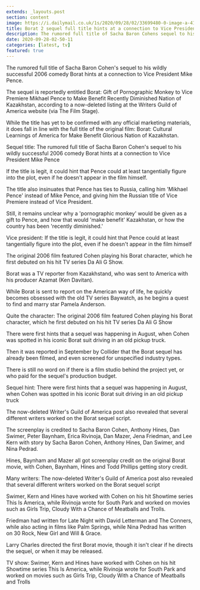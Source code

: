 ```yaml
---
extends: _layouts.post
section: content
image: https://i.dailymail.co.uk/1s/2020/09/28/02/33699480-0-image-a-41_1601257536003.jpg 
title: Borat 2 sequel full title hints at a connection to Vice President Mike Pence 
description: The rumored full title of Sacha Baron Cohens sequel to his wildly successful 2006 comedy Borat hints at a connection to Vice President Mike Pence. 
date: 2020-09-28-02-50-11 
categories: [latest, tv] 
featured: true 
--- 
```

The rumored full title of Sacha Baron Cohen's sequel to his wildly successful 2006 comedy Borat hints at a connection to Vice President Mike Pence.

The sequel is reportedly entitled Borat: Gift of Pornographic Monkey to Vice Premiere Mikhael Pence to Make Benefit Recently Diminished Nation of Kazakhstan, according to a now-deleted listing at the Writers Guild of America website (via The Film Stage).

While the title has yet to be confirmed with any official marketing materials, it does fall in line with the full title of the original film: Borat: Cultural Learnings of America for Make Benefit Glorious Nation of Kazakhstan. 

Sequel title: The rumored full title of Sacha Baron Cohen's sequel to his wildly successful 2006 comedy Borat hints at a connection to Vice President Mike Pence

If the title is legit, it could hint that Pence could at least tangentially figure into the plot, even if he doesn't appear in the film himself.

The title also insinuates that Pence has ties to Russia, calling him 'Mikhael Pence' instead of Mike Pence, and giving him the Russian title of Vice Premiere instead of Vice President.

Still, it remains unclear why a 'pornographic monkey' would be given as a gift to Pence, and how that would 'make benefit' Kazakhstan, or how the country has been 'recently diminished.'

Vice president: If the title is legit, it could hint that Pence could at least tangentially figure into the plot, even if he doesn't appear in the film himself

The original 2006 film featured Cohen playing his Borat character, which he first debuted on his hit TV series Da Ali G Show.

Borat was a TV reporter from Kazakhstand, who was sent to America with his producer Azamat (Ken Davitan).

While Borat is sent to report on the American way of life, he quickly becomes obsessed with the old TV series Baywatch, as he begins a quest to find and marry star Pamela Anderson.

Quite the character: The original 2006 film featured Cohen playing his Borat character, which he first debuted on his hit TV series Da Ali G Show

There were first hints that a sequel was happening in August, when Cohen was spotted in his iconic Borat suit driving in an old pickup truck.

Then it was reported in September by Collider that the Borat sequel has already been filmed, and even screened for unspecified industry types.

There is still no word on if there is a film studio behind the project yet, or who paid for the sequel's production budget.

Sequel hint: There were first hints that a sequel was happening in August, when Cohen was spotted in his iconic Borat suit driving in an old pickup truck

The now-deleted Writer's Guild of America post also revealed that several different writers worked on the Borat sequel script.

The screenplay is credited to Sacha Baron Cohen, Anthony Hines, Dan Swimer, Peter Baynham, Erica Rivinoja, Dan Mazer, Jena Friedman, and Lee Kern with story by Sacha Baron Cohen, Anthony Hines, Dan Swimer, and Nina Pedrad.

Hines, Baynham and Mazer all got screenplay credit on the original Borat movie, with Cohen, Baynham, Hines and Todd Phillips getting story credit.

Many writers: The now-deleted Writer's Guild of America post also revealed that several different writers worked on the Borat sequel script

Swimer, Kern and Hines have worked with Cohen on his hit Showtime series This Is America, while Rivinoja wrote for South Park and worked on movies such as Girls Trip, Cloudy With a Chance of Meatballs and Trolls.

Friedman had written for Late Night with David Letterman and The Conners, while also acting in films like Palm Springs, while Nina Pedrad has written on 30 Rock, New Girl and Will & Grace.  

Larry Charles directed the first Borat movie, though it isn't clear if he directs the sequel, or when it may be released. 

TV show: Swimer, Kern and Hines have worked with Cohen on his hit Showtime series This Is America, while Rivinoja wrote for South Park and worked on movies such as Girls Trip, Cloudy With a Chance of Meatballs and Trolls

